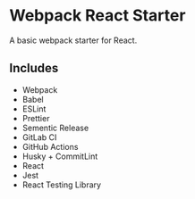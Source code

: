# Webpack React Starter

A basic webpack starter for React.

## Includes

- Webpack
- Babel
- ESLint
- Prettier
- Sementic Release
- GitLab CI
- GitHub Actions
- Husky + CommitLint
- React
- Jest
- React Testing Library
